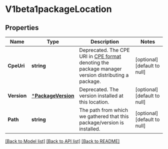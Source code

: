 # V1beta1packageLocation

## Properties
Name | Type | Description | Notes
------------ | ------------- | ------------- | -------------
**CpeUri** | **string** | Deprecated. The CPE URI in [CPE format](https://cpe.mitre.org/specification/) denoting the package manager version distributing a package. | [optional] [default to null]
**Version** | [***PackageVersion**](packageVersion.md) | Deprecated. The version installed at this location. | [optional] [default to null]
**Path** | **string** | The path from which we gathered that this package/version is installed. | [optional] [default to null]

[[Back to Model list]](../README.md#documentation-for-models) [[Back to API list]](../README.md#documentation-for-api-endpoints) [[Back to README]](../README.md)



